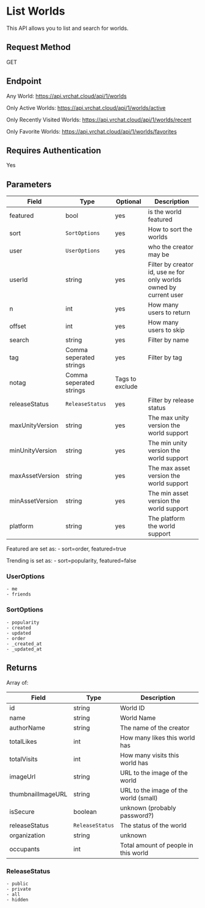 # List Worlds

This API allows you to list and search for worlds.

## Request Method 
GET

## Endpoint
Any World:
    https://api.vrchat.cloud/api/1/worlds

Only Active Worlds:
    https://api.vrchat.cloud/api/1/worlds/active

Only Recently Visited Worlds:
    https://api.vrchat.cloud/api/1/worlds/recent
    
Only Favorite Worlds:
    https://api.vrchat.cloud/api/1/worlds/favorites

    
    

## Requires Authentication
Yes

## Parameters

Field | Type | Optional | Description
------|------|----------|------------
featured | bool | yes | is the world featured
sort | `SortOptions` | yes | How to sort the worlds
user | `UserOptions` | yes | who the creator may be
userId | string | yes | Filter by creator id, use `me` for only worlds owned by current user
n | int | yes | How many users to return
offset | int | yes | How many users to skip
search | string | yes | Filter by name
tag | Comma seperated strings | yes | Filter by tag
notag | Comma seperated strings | Tags to exclude 
releaseStatus | `ReleaseStatus` | yes | Filter by release status
maxUnityVersion | string | yes | The max unity version the world support
minUnityVersion | string | yes | The min unity version the world support
maxAssetVersion | string | yes | The max asset version the world support
minAssetVersion | string | yes | The min asset version the world support
platform | string | yes | The platform the world support

Featured are set as:
    - sort=order, featured=true

Trending is set as:
    - sort=popularity, featured=false

### UserOptions

    - me
    - friends

### SortOptions

    - popularity
    - created
    - updated
    - order
    - _created_at
    - _updated_at

## Returns 

Array of:

Field | Type | Description
------|------|------------
id | string | World ID
name | string | World Name
authorName | string | The name of the creator
totalLikes | int | How many likes this world has
totalVisits | int | How many visits this world has
imageUrl | string | URL to the image of the world
thumbnailImageURL | string | URL to the image of the world (small)
isSecure | boolean | unknown (probably password?)
releaseStatus | `ReleaseStatus` | The status of the world
organization | string | unknown
occupants | int | Total amount of people in this world

### ReleaseStatus

    - public
    - private 
    - all
    - hidden
